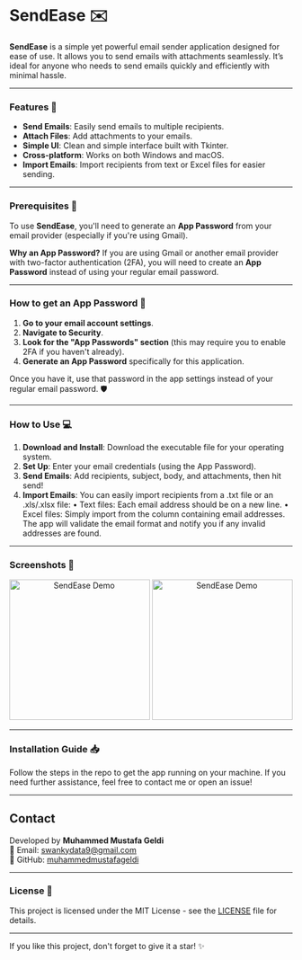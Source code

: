 # SendEase ✉️

**SendEase** is a simple yet powerful email sender application designed for ease of use. It allows you to send emails with attachments seamlessly. It’s ideal for anyone who needs to send emails quickly and efficiently with minimal hassle.

---

### Features 🚀
- **Send Emails**: Easily send emails to multiple recipients. 
- **Attach Files**: Add attachments to your emails.
- **Simple UI**: Clean and simple interface built with Tkinter.
- **Cross-platform**: Works on both Windows and macOS.
- **Import Emails**: Import recipients from text or Excel files for easier sending.


---

### Prerequisites 🔐
To use **SendEase**, you'll need to generate an **App Password** from your email provider (especially if you're using Gmail).

**Why an App Password?**
If you are using Gmail or another email provider with two-factor authentication (2FA), you will need to create an **App Password** instead of using your regular email password.

---

### How to get an App Password 🔑
1. **Go to your email account settings**.
2. **Navigate to Security**.
3. **Look for the "App Passwords" section** (this may require you to enable 2FA if you haven't already).
4. **Generate an App Password** specifically for this application.

Once you have it, use that password in the app settings instead of your regular email password. 🛡️

---

### How to Use 💻
1. **Download and Install**: Download the executable file for your operating system.
2. **Set Up**: Enter your email credentials (using the App Password).
3. **Send Emails**: Add recipients, subject, body, and attachments, then hit send!
4. **Import Emails**: You can easily import recipients from a .txt file or an .xls/.xlsx file:
	•	Text files: Each email address should be on a new line.
	•	Excel files: Simply import from the column containing email addresses.
The app will validate the email format and notify you if any invalid addresses are found.

---

### Screenshots 📸
<p align="center">
   <img src="https://github.com/muhammedmustafageldi/My-ScreenShots-Files/blob/main/Screnshots/SendEase/1.png" alt="SendEase Demo" width="250">
   <img src="https://github.com/muhammedmustafageldi/My-ScreenShots-Files/blob/main/Screnshots/SendEase/2.png" alt="SendEase Demo" width="250">
</p>

---

### Installation Guide 📥

Follow the steps in the repo to get the app running on your machine. If you need further assistance, feel free to contact me or open an issue!

---

## Contact

Developed by **Muhammed Mustafa Geldi**\
📧 Email: [swankydata9@gmail.com](mailto\:muhammedmustafageldi@gmail.com)\
🔗 GitHub: [muhammedmustafageldi](https://github.com/muhammedmustafageldi)

---

### License 📝
This project is licensed under the MIT License - see the [LICENSE](LICENSE) file for details.

---

If you like this project, don't forget to give it a star! ✨
